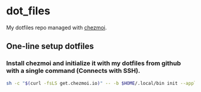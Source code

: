 # dot_files

My dotfiles repo managed with [chezmoi](https://github.com/twpayne/chezmoi).

## One-line setup dotfiles

### Install chezmoi and initialize it with my dotfiles from github with a single command (Connects with SSH).
```bash
sh -c "$(curl -fsLS get.chezmoi.io)" -- -b $HOME/.local/bin init --apply --ssh mquintiliano
```

